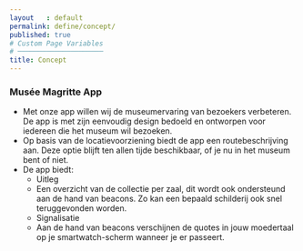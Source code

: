```yaml
---
layout   : default
permalink: define/concept/
published: true
# Custom Page Variables
# ─────────────────────
title: Concept
---
```


### Musée Magritte App
- Met onze app willen wij de museumervaring van bezoekers verbeteren. De app is met zijn eenvoudig design bedoeld en ontworpen voor iedereen die het museum wil bezoeken.
- Op basis van de locatievoorziening biedt de app een routebeschrijving aan. Deze optie blijft ten allen tijde beschikbaar, of je nu in het museum bent of niet.
- De app biedt:
  - Uitleg
  - Een overzicht van de collectie per zaal, dit wordt ook ondersteund aan de hand van beacons. Zo kan een bepaald schilderij ook snel teruggevonden worden.
  - Signalisatie
  - Aan de hand van beacons verschijnen de quotes in jouw moedertaal op je smartwatch-scherm wanneer je er passeert.